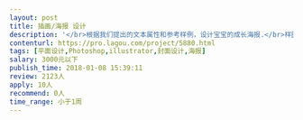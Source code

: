 ```yaml
---                
layout: post       
title: 插画/海报 设计           
description: '</br>根据我们提出的文本属性和参考样例，设计宝宝的成长海报.</br>样图至少包含7条文本属性</br>最好会切图有UI设计经验</br>参考：https://www.etsy.com/listing/565009061/one-of-a-kind-infographic-birthday?ga_order=most_relevant&ga_search_type=all&ga_view_type=gallery&ga_search_query=photo%20poster&ref=sr_gallery_26</br></br>https://www.etsy.com/listing/519091690/first-birthday-chalkboard-first-birthday?ref=search_recently_viewed-3</br></br></br>https://www.etsy.com/listing/471740782/little-monkey-first-birthday-poster?ref=search_recently_viewed-4</br></br>https://www.etsy.com/listing/570576821/first-birthday-poster-milestone-board?ref=search_recently_viewed-6</br>'     
contenturl: https://pro.lagou.com/project/5880.html      
tags: [平面设计,Photoshop,illustrator,封面设计,海报]            
salary: 3000元以下          
publish_time: 2018-01-08 15:39:11         
review: 2123人                   
apply: 10人                   
recommend: 0人                   
time_range: 小于1周              
---                 
```

